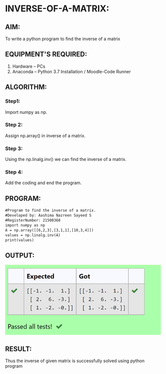 # INVERSE-OF-A-MATRIX:

## AIM:
To write a python program to find the inverse of a matrix

## EQUIPMENT'S REQUIRED:
1. 	Hardware – PCs
2. 	Anaconda – Python 3.7 Installation / Moodle-Code Runner

## ALGORITHM:
### Step1:
Import numpy as np.
### Step 2: 
Assign np.array() in inverse of a matrix.
### Step 3: 
Using the np.linalg.inv() we can find the inverse of a matrix.
### Step 4:
Add the coding and end the program. 

## PROGRAM:
```
#Program to find the inverse of a matrix.
#Developed by: Aashima Nazreen Sayeed S
#RegisterNumber: 21500368
import numpy as np
A = np.array([[6,2,3],[3,1,1],[10,3,4]])
values = np.linalg.inv(A)
print(values)
```

## OUTPUT:
![OUTPUT](./output.png)

## RESULT:
Thus the inverse of given matrix is successfully solved using python program

